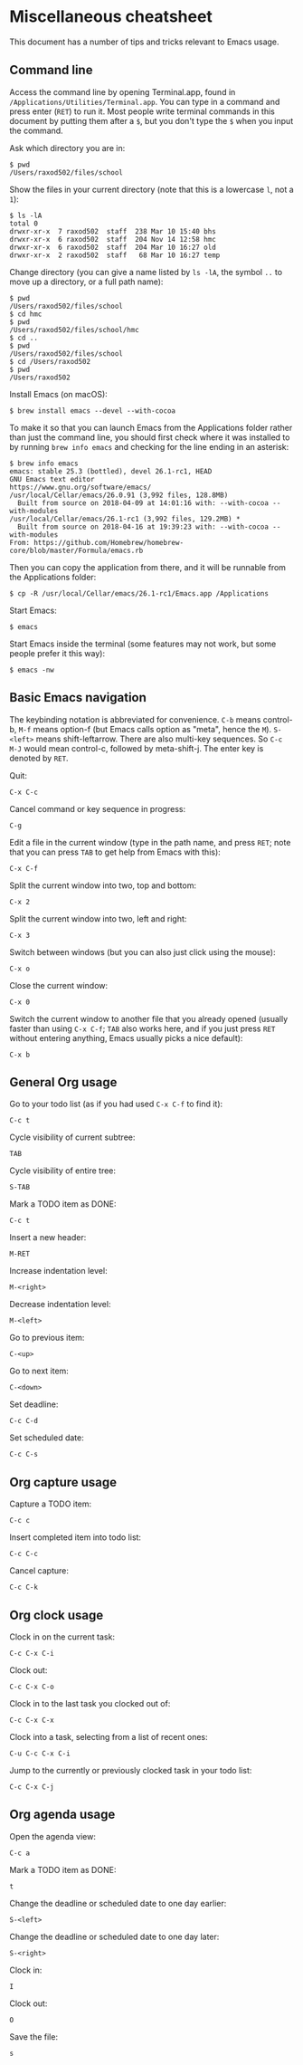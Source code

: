 # Miscellaneous cheatsheet

This document has a number of tips and tricks relevant to Emacs usage.

## Command line

Access the command line by opening Terminal.app, found in
`/Applications/Utilities/Terminal.app`. You can type in a command and
press enter (`RET`) to run it. Most people write terminal commands in
this document by putting them after a `$`, but you don't type the `$`
when you input the command.

Ask which directory you are in:

    $ pwd
    /Users/raxod502/files/school

Show the files in your current directory (note that this is a
lowercase `l`, not a `1`):

    $ ls -lA
    total 0
    drwxr-xr-x  7 raxod502  staff  238 Mar 10 15:40 bhs
    drwxr-xr-x  6 raxod502  staff  204 Nov 14 12:58 hmc
    drwxr-xr-x  6 raxod502  staff  204 Mar 10 16:27 old
    drwxr-xr-x  2 raxod502  staff   68 Mar 10 16:27 temp

Change directory (you can give a name listed by `ls -lA`, the symbol
`..` to move up a directory, or a full path name):

    $ pwd
    /Users/raxod502/files/school
    $ cd hmc
    $ pwd
    /Users/raxod502/files/school/hmc
    $ cd ..
    $ pwd
    /Users/raxod502/files/school
    $ cd /Users/raxod502
    $ pwd
    /Users/raxod502

Install Emacs (on macOS):

    $ brew install emacs --devel --with-cocoa

To make it so that you can launch Emacs from the Applications folder
rather than just the command line, you should first check where it was
installed to by running `brew info emacs` and checking for the line
ending in an asterisk:

    $ brew info emacs
    emacs: stable 25.3 (bottled), devel 26.1-rc1, HEAD
    GNU Emacs text editor
    https://www.gnu.org/software/emacs/
    /usr/local/Cellar/emacs/26.0.91 (3,992 files, 128.8MB)
      Built from source on 2018-04-09 at 14:01:16 with: --with-cocoa --with-modules
    /usr/local/Cellar/emacs/26.1-rc1 (3,992 files, 129.2MB) *
      Built from source on 2018-04-16 at 19:39:23 with: --with-cocoa --with-modules
    From: https://github.com/Homebrew/homebrew-core/blob/master/Formula/emacs.rb

Then you can copy the application from there, and it will be runnable
from the Applications folder:

    $ cp -R /usr/local/Cellar/emacs/26.1-rc1/Emacs.app /Applications

Start Emacs:

    $ emacs

Start Emacs inside the terminal (some features may not work, but some
people prefer it this way):

    $ emacs -nw

## Basic Emacs navigation

The keybinding notation is abbreviated for convenience. `C-b` means
control-b, `M-f` means option-f (but Emacs calls option as "meta",
hence the `M`). `S-<left>` means shift-leftarrow. There are also
multi-key sequences. So `C-c M-J` would mean control-c, followed by
meta-shift-j. The enter key is denoted by `RET`.

Quit:

    C-x C-c

Cancel command or key sequence in progress:

    C-g

Edit a file in the current window (type in the path name, and press
`RET`; note that you can press `TAB` to get help from Emacs with
this):

    C-x C-f

Split the current window into two, top and bottom:

    C-x 2

Split the current window into two, left and right:

    C-x 3

Switch between windows (but you can also just click using the mouse):

    C-x o

Close the current window:

    C-x 0

Switch the current window to another file that you already opened
(usually faster than using `C-x C-f`; `TAB` also works here, and if
you just press `RET` without entering anything, Emacs usually picks a
nice default):

    C-x b

## General Org usage

Go to your todo list (as if you had used `C-x C-f` to find it):

    C-c t

Cycle visibility of current subtree:

    TAB

Cycle visibility of entire tree:

    S-TAB

Mark a TODO item as DONE:

    C-c t

Insert a new header:

    M-RET

Increase indentation level:

    M-<right>

Decrease indentation level:

    M-<left>

Go to previous item:

    C-<up>

Go to next item:

    C-<down>

Set deadline:

    C-c C-d

Set scheduled date:

    C-c C-s

## Org capture usage

Capture a TODO item:

    C-c c

Insert completed item into todo list:

    C-c C-c

Cancel capture:

    C-c C-k

## Org clock usage

Clock in on the current task:

    C-c C-x C-i

Clock out:

    C-c C-x C-o

Clock in to the last task you clocked out of:

    C-c C-x C-x

Clock into a task, selecting from a list of recent ones:

    C-u C-c C-x C-i

Jump to the currently or previously clocked task in your todo list:

    C-c C-x C-j

## Org agenda usage

Open the agenda view:

    C-c a

Mark a TODO item as DONE:

    t

Change the deadline or scheduled date to one day earlier:

    S-<left>

Change the deadline or scheduled date to one day later:

    S-<right>

Clock in:

    I

Clock out:

    O

Save the file:

    s
